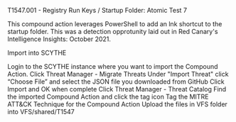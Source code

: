 T1547.001 - Registry Run Keys / Startup Folder: Atomic Test 7

This compound action leverages PowerShell to add an lnk shortcut to the startup folder. This was a detection opprotunity laid out in Red Canary's Intelligence Insights: October 2021. 

Import into SCYTHE

Login to the SCYTHE instance where you want to import the Compound Action.
Click Threat Manager - Migrate Threats
Under "Import Threat" click “Choose File” and select the JSON file you downloaded from GitHub
Click Import and OK when complete
Click Threat Manager - Threat Catalog
Find the imported Compound Action and click the tag icon
Tag the MITRE ATT&CK Technique for the Compound Action
Upload the files in VFS folder into VFS/shared/T1547
